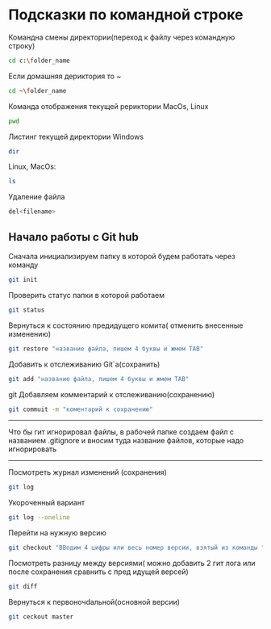 # Подсказки по командной строке 

Командна смены директории(переход к файлу через командную строку)
```sh
cd c:\folder_name
```

Если домашняя дериктория то ~
```sh
cd ~\folder_name
```

Команда отображения текущей рериктории MacOs, Linux
```sh
pwd
```

Листинг текущей директории Windows
```sh
dir
```
Linux, MacOs:        
```sh
ls
```

Удаление файла
```sh
del<filename>
```

## Начало работы с Git hub

Сначала инициализируем папку в которой будем работать через команду 
```sh
git init
```

Проверить статус папки в которой работаем
```sh
git status
```

Вернуться к состоянию предидущего комита( отменить внесенные изменению)
```sh
git restore "название файла, пишем 4 буквы и жмем TAB"
```

Добавить к отслеживанию Git`а(сохранить)
```sh
git add "название файла, пишем 4 буквы и жмем TAB"
```

git 
Добавляем комментарий к отслеживанию(сохранению)

```sh
git commuit -m "коментарий к сохранению"
```

___
Что бы гит игнорировал файлы, в рабочей папке создаем файл с названием .gitignore и вносим туда название файлов, которые надо игнорировать
_____
Посмотреть журнал изменений (сохранения)
```sh
git log
```

Укороченный вариант
```sh
git log --oneline
```

Перейти на нужную версию
```sh
git checkout "ВВодим 4 цифры или весь номер версии, взятый из команды "git log"."
```

Посмотреть разницу между версиями( можно добавить 2 гит лога или после сохранения сравнить с пред идущей версей)
```sh
git diff
```

Вернуться к первоночdальной(основной версии)
```sh
git ceckout master
```
